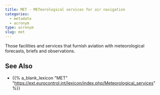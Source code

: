 ```yaml
---
title: MET - METeorological services for air navigation
categories:
  - metadata
  - acronym
type: acronym
slug: met
---
```


Those facilities and services that furnish aviation with meteorological
forecasts, briefs and observations.

## See Also

* {{% a_blank_lexicon "MET" "https://ext.eurocontrol.int/lexicon/index.php/Meteorological_services" %}}
